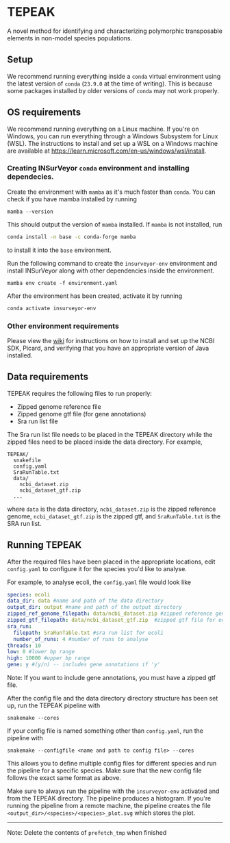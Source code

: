# TEPEAK
A novel method for identifying and characterizing polymorphic transposable elements in  non-model species populations.
## Setup
We recommend running everything inside a `conda` virtual environment using the latest version of `conda` (`23.9.0` at the time of writing). This is because some packages installed by older versions of `conda` may not work properly. 

## OS requirements
We recommend running everything on a Linux machine. If you're on Windows, you can run everything through a Windows Subsystem for Linux (WSL). The instructions to install and set up a WSL on a Windows machine are available at https://learn.microsoft.com/en-us/windows/wsl/install.  

### Creating INSurVeyor `conda` environment and installing dependecies. 
Create the environment with `mamba` as it's much faster than `conda`. You can check if you have mamba installed by running
```console
mamba --version
```
This should output the version of `mamba` installed. If `mamba` is not installed, run 
```bash
conda install -n base -c conda-forge mamba
```
to install it into the `base` environment. 

Run the following command to create the `insurveyor-env` environment and install INSurVeyor along with other dependencies inside the environment. 
```console
mamba env create -f environment.yaml
```
After the environment has been created, activate it by running 
```bash
conda activate insurveyor-env
```
### Other environment requirements
Please view the [wiki](https://github.com/ryanlayer/TEPEAK/wiki/Species-Name-and-SRA-List-Startup) for instructions on how to install and set up the NCBI SDK, Picard, and verifying that you have an appropriate version of Java installed. 

## Data requirements
TEPEAK requires the following files to run properly: 
- Zipped genome reference file 
- Zipped genome gtf file (for gene annotations)
- Sra run list file

The Sra run list file needs to be placed in the TEPEAK directory while the zipped files need to be placed inside the data directory. For example, 
```
TEPEAK/
  snakefile
  config.yaml
  SraRunTable.txt
  data/
    ncbi_dataset.zip
    ncbi_dataset_gtf.zip
  ...
```
where `data` is the data directory, `ncbi_dataset.zip` is the zipped reference genome, `ncbi_dataset_gtf.zip` is the zipped gtf, and `SraRunTable.txt` is the SRA run list. 
## Running TEPEAK
After the required files have been placed in the appropriate locations, edit `config.yaml` to configure it for the species you'd like to analyse. 

For example, to analyse ecoli, the `config.yaml` file would look like 
```yaml
species: ecoli
data_dir: data #name and path of the data directory
output_dir: output #name and path of the output directory
zipped_ref_genome_filepath: data/ncbi_dataset.zip #zipped reference genome file for ecoli
zipped_gtf_filepath: data/ncbi_dataset_gtf.zip  #zipped gtf file for ecoli
sra_run: 
  filepath: SraRunTable.txt #sra run list for ecoli
  number_of_runs: 4 #number of runs to analyse
threads: 10
low: 0 #lower bp range
high: 10000 #upper bp range
gene: y #(y/n) -- includes gene annotations if 'y'
```
Note: If you want to include gene annotations, you must have a zipped gtf file. 

After the config file and the data directory directory structure has been set up, run the TEPEAK pipeline with 
```
snakemake --cores
```
If your config file is named something other than `config.yaml`, run the pipeline with 
```
snakemake --configfile <name and path to config file> --cores 
```
This allows you to define multiple config files for different species and run the pipeline for a specific species. Make sure that the new config file follows the exact same format as above. 

Make sure to always run the pipeline with the `insurveyor-env` activated and from the TEPEAK directory. The pipeline produces a histogram. If you're running the pipeline from a remote machine, the pipeline creates the file `<output_dir>/<species>/<species>_plot.svg` which stores the plot. 

---
Note: Delete the contents of `prefetch_tmp` when finished
